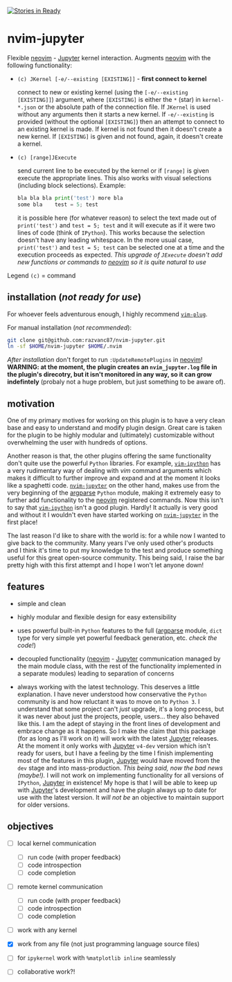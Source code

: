 [![Stories in Ready](https://badge.waffle.io/razvanc87/nvim-jupyter.png?label=ready&title=Ready)](https://waffle.io/razvanc87/nvim-jupyter)
# nvim-jupyter

Flexible [neovim] - [Jupyter] kernel interaction. Augments [neovim] with the
following functionality:

- `(c) JKernel [-e/--existing [EXISTING]]` - **first connect to kernel**

  connect to new or existing kernel (using the `[-e/--existing [EXISTING]]`)
  argument, where `[EXISTING]` is either the `*` (star) in `kernel-*.json`
  or the absolute path of the connection file. If `JKernel` is used without any
  arguments then it starts a new kernel. If `-e/--existing` is provided
  (without the optional `[EXISTING]`) then an attempt to connect to an existing
  kernel is made. If kernel is not found then it doesn't create a new kernel.
  If `[EXISTING]` is given and not found, again, it doesn't create a kernel.

- `(c) [range]JExecute`

  send current line to be executed by the kernel or if `[range]` is given
  execute the appropriate lines. This also works with visual selections
  (including block selections). Example:
  ```python
  bla bla bla print('test') more bla
  some bla    test = 5; test
  ```
  it is possible here (for whatever reason) to select the text made out of
  `print('test')` and `test = 5; test` and it will execute as if it were
  two lines of code (think of `IPython`). This works because the selection
  doesn't have any leading whitespace. In the more usual case, `print('test')`
  and `test = 5; test` can be selected one at a time and the execution proceeds
  as expected. _This upgrade of `JExecute` doesn't add new functions or
  commands to [neovim] so it is quite natural to use_

Legend `(c)` = command


## installation (_not ready for use_)

For whoever feels adventurous enough, I highly recommend [`vim-plug`].

For manual installation (_not recommended_):

```bash
git clone git@github.com:razvanc87/nvim-jupyter.git
ln -sf $HOME/nvim-jupyter $HOME/.nvim
```

_After installation_ don't forget to run `:UpdateRemotePlugins` in [neovim]! **WARNING: at the moment, the plugin creates an `nvim_jupyter.log` file in the plugin's direcotry, but it isn't monitored in any way, so it can grow indefintely** (probaly not a huge problem, but just something to be aware of).


## motivation

One of my primary motives for working on this plugin is to have a very clean
base and easy to understand and modify plugin design. Great care is taken for
the plugin to be highly modular and (ultimately) customizable without
overwhelming the user with hundreds of options.

Another reason is that, the other plugins offering the same functionality don't
quite use the powerful `Python` libraries. For example, [`vim-ipython`] has
a very rudimentary way of dealing with _vim_ command arguments which makes it
difficult to further improve and expand and at the moment it looks like
a spaghetti code. [`nvim-jupyter`] on the other hand, makes use from the very
beginning of the [argparse] `Python` module, making it extremely easy to
further add functionality to the [neovim] registered commands. Now this isn't
to say that [`vim-ipython`] isn't a good plugin. Hardly! It actually is very
good and without it I wouldn't even have started working on [`nvim-jupyter`] in
the first place!

The last reason I'd like to share with the world is: for a while now I wanted
to give back to the community. Many years I've only used other's products and
I think it's time to put my knowledge to the test and produce something useful
for this great open-source community. This being said, I raise the bar pretty
high with this first attempt and I hope I won't let anyone down!


## features

- simple and clean

- highly modular and flexible design for easy extensibility

- uses powerful built-in `Python` features to the full ([argparse] module,
  `dict` type for very simple yet powerful feedback generation, etc. _check the
  code!_)

- decoupled functionality ([neovim] - [Jupyter] communication managed by the
  main module class, with the rest of the functionality implemented in
  a separate modules) leading to separation of concerns

- always working with the latest technology. This deserves a little
  explanation. I have never understood how conservative the `Python` community
  is and how reluctant it was to move on to `Python 3`. I understand that some
  project can't _just_ upgrade, it's a long process, but it was never about
  just the projects, people, users... they also behaved like this. I am the
  adept of staying in the front lines of development and embrace change as it
  happens. So I make the claim that this package (for as long as I'll work on
  it) will work with the latest [Jupyter] releases. At the moment it only works
  with [Jupyter] `v4-dev` version which isn't ready for users, but I have
  a feeling by the time I finish implementing most of the features in this
  plugin, [Jupyter] would have moved from the `dev` stage and into
  mass-production. _This being said, now the bad news (maybe!)._ I will not
  work on implementing functionality for all versions of `IPython`, [Jupyter]
  in existence! My hope is that I will be able to keep up with [Jupyter]'s
  development and have the plugin always up to date for use with the latest
  version. It _will not be_ an objective to maintain support for older
  versions.


## objectives

- [ ] local kernel communication
  - [ ] run code (with proper feedback)
  - [ ] code introspection
  - [ ] code completion
- [ ] remote kernel communication
  - [ ] run code (with proper feedback)
  - [ ] code introspection
  - [ ] code completion
- [ ] work with any kernel
- [x] work from any file (not just programming language source files)
- [ ] for `ipykernel` work with `%matplotlib inline` seamlessly
- [ ] collaborative work?!


[neovim]: https://github.com/neovim/neovim
[Jupyter]: https://github.com/jupyter/jupyter
[`vim-ipython`]: https://github.com/ivanov/vim-ipython
[`nvim-jupyter`]: https://github.com/razvanc87/nvim-jupyter
[argparse]: https://docs.python.org/3/library/argparse.html
[`vim-plug`]: https://github.com/junegunn/vim-plug
